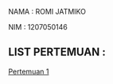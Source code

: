 NAMA   : ROMI JATMIKO 

NIM    : 1207050146



## LIST PERTEMUAN :
[Pertemuan 1](https://github.com/romijatmiko/IF215008/tree/main/PRAKTIKUM-PERTEMUAN-1) 

